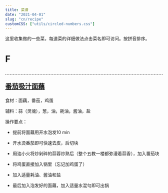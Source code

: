 ```yaml
---
title: 菜谱
date: "2021-04-01"
slug: "cn/recipe"
customCSS: ["utils/circled-numbers.css"]
---
```


<style type="text/css">
h2 {
  text-align: left;
  border-top: 1px dashed;
  padding-top: 1em;
  margin: 1.5em 0 1em;
}
#TableOfContents ~ h1 {
  background: #f8f8f8;
  margin: 2em 0 1em;
}
</style>

这里收集做的一些菜，每道菜的详细做法点击菜名即可访问。按拼音排序。

# F

## [番茄吸汁面藕](https://www.bilibili.com/video/av83459806/)

食材：面藕，番茄，鸡蛋

辅料：蒜（灵魂），葱，油，耗油，酱油，盐

操作要点：

- 提前将面藕用开水泡发10 min

- 开水烫番茄即可快速去皮，后切块

- 用油小火将炒剁碎的蒜蓉炒熟后（整个五教一楼都弥漫着蒜香），加入番茄块

- 将鸡蛋直接加入锅里（忘记加鸡蛋了）

- 加入适量耗油、酱油和盐

- 最后加入泡发好的面藕，加入适量水混匀即可出锅
